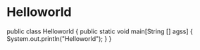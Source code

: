 # Helloworld
public class Helloworld
{
  public  static void main[String [] agss]
  {
    System.out.println("Helloworld");
  }
}
